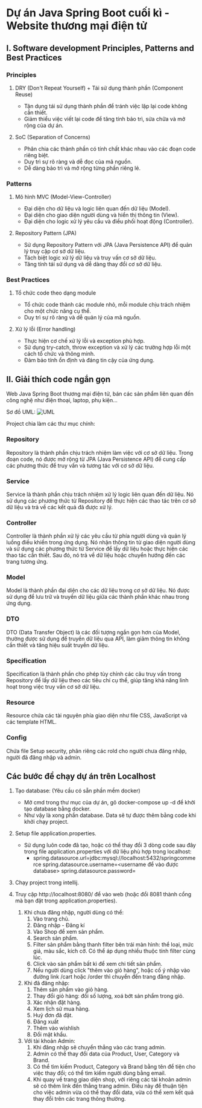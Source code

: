 # Dự án Java Spring Boot cuối kì - Website thương mại điện tử


## I. Software development Principles, Patterns and Best Practices

### Principles
1. DRY (Don't Repeat Yourself) + Tái sử dụng thành phần (Component Reuse)
    - Tận dụng tái sử dụng thành phần để tránh việc lặp lại code không cần thiết.
    - Giảm thiểu việc viết lại code để tăng tính bảo trì, sửa chữa và mở rộng của dự án.

2. SoC (Separation of Concerns)
    - Phân chia các thành phần có tính chất khác nhau vào các đoạn code riêng biệt.
    - Duy trì sự rõ ràng và dễ đọc của mã nguồn.
    - Dễ dàng bảo trì và mở rộng từng phần riêng lẻ.

### Patterns
1. Mô hình MVC (Model-View-Controller)
    - Đại diện cho dữ liệu và logic liên quan đến dữ liệu (Model).
    - Đại diện cho giao diện người dùng và hiển thị thông tin (View).
    - Đại diện cho logic xử lý yêu cầu và điều phối hoạt động (Controller).

2. Repository Pattern (JPA)
    - Sử dụng Repository Pattern với JPA (Java Persistence API) để quản lý truy cập cơ sở dữ liệu.
    - Tách biệt logic xử lý dữ liệu và truy vấn cơ sở dữ liệu.
    - Tăng tính tái sử dụng và dễ dàng thay đổi cơ sở dữ liệu.

### Best Practices
1. Tổ chức code theo dạng module
    - Tổ chức code thành các module nhỏ, mỗi module chịu trách nhiệm cho một chức năng cụ thể.
    - Duy trì sự rõ ràng và dễ quản lý của mã nguồn.

2. Xử lý lỗi (Error handling)
    - Thực hiện cơ chế xử lý lỗi và exception phù hợp.
    - Sử dụng try-catch, throw exception và xử lý các trường hợp lỗi một cách tổ chức và thông minh.
    - Đảm bảo tính ổn định và đáng tin cậy của ứng dụng.

## II. Giải thích code ngắn gọn
Web Java Spring Boot thương mại điện tử, bán các sản phẩm liên quan đến công nghệ như điện thoại, laptop, phụ kiện...

Sơ đồ UML:
![UML](./snapshots/diagram.png)

Project chia làm các thư mục chính:
### Repository
Repository là thành phần chịu trách nhiệm làm việc với cơ sở dữ liệu. Trong đoạn code, nó được mở rộng từ JPA (Java Persistence API) để cung cấp các phương thức để truy vấn và tương tác với cơ sở dữ liệu.

### Service

Service là thành phần chịu trách nhiệm xử lý logic liên quan đến dữ liệu. Nó sử dụng các phương thức từ Repository để thực hiện các thao tác trên cơ sở dữ liệu và trả về các kết quả đã được xử lý.

### Controller

Controller là thành phần xử lý các yêu cầu từ phía người dùng và quản lý luồng điều khiển trong ứng dụng. Nó nhận thông tin từ giao diện người dùng và sử dụng các phương thức từ Service để lấy dữ liệu hoặc thực hiện các thao tác cần thiết. Sau đó, nó trả về dữ liệu hoặc chuyển hướng đến các trang tương ứng.

### Model

Model là thành phần đại diện cho các dữ liệu trong cơ sở dữ liệu. Nó được sử dụng để lưu trữ và truyền dữ liệu giữa các thành phần khác nhau trong ứng dụng.

### DTO

DTO (Data Transfer Object) là các đối tượng ngắn gọn hơn của Model, thường được sử dụng để truyền dữ liệu qua API, làm giảm thông tin không cần thiết và tăng hiệu suất truyền dữ liệu.

### Specification
Specification là thành phần cho phép tùy chỉnh các câu truy vấn trong Repository để lấy dữ liệu theo các tiêu chí cụ thể, giúp tăng khả năng linh hoạt trong việc truy vấn cơ sở dữ liệu.

### Resource
Resource chứa các tài nguyên phía giao diện như file CSS, JavaScript và các template HTML. 

### Config
Chứa file Setup security, phân riêng các rold cho người chưa đăng nhập, người đã đăng nhập và admin.


## Các bước để chạy dự án trên Localhost
1. Tạo database: (Yêu cầu có sẵn phần mềm docker)
    - Mở cmd trong thư mục của dự án, gõ docker-compose up -d để khởi tạo database bằng docker.
    - Như vậy là xong phần database. Data sẽ tự được thêm bằng code khi khởi chạy project.
2. Setup file application.properties.
   - Sử dụng luôn code đã tạo, hoặc có thể thay đổi 3 dòng code sau đây trong file application.properties với dữ liệu phù hợp trong localhost:
      - spring.datasource.url=jdbc:mysql://localhost:5432/springcommerce
        spring.datasource.username=<username để vào được database>
        spring.datasource.password=<password>

3. Chạy project trong intellij.
4. Truy cập http://localhost:8080/ để vào web (hoặc đổi 8081 thành cổng mà bạn đặt trong application.properties).
    1. Khi chưa đăng nhập, người dùng có thể:
        1. Vào trang chủ.
        2. Đăng nhập - Đăng kí
        2. Vào Shop để xem sản phẩm.
        3. Search sản phẩm.
        4. Filter sản phẩm bằng thanh filter bên trái màn hình: thể loại, mức giá, màu sắc, kích cỡ. Có thể áp dụng nhiều thuộc tính filter cùng lúc.
        5. Click vào sản phẩm bất kì để xem chi tiết sản phẩm.
        6. Nếu người dùng click "thêm vào giỏ hàng", hoặc cố ý nhập vào đường link /cart hoặc /order thì chuyển đến trang đăng nhập.
    2. Khi đã đăng nhập:
        1. Thêm sản phẩm vào giỏ hàng.
        2. Thay đổi giỏ hàng: đổi số lượng, xoá bớt sản phẩm trong giỏ.
        3. Xác nhận đặt hàng.
        4. Xem lịch sử mua hàng.
        5. Huỷ đơn đã đặt.
        6. Đăng xuất
        7. Thêm vào wishlish
        8. Đổi mật khẩu.
    3. Với tài khoản Admin:
        1. Khi đăng nhập sẽ chuyển thẳng vào các trang admin.
        2. Admin có thể thay đổi data của Product, User, Category và Brand. 
        3. Có thể tìm kiếm Product, Category và Brand bằng tên để tiện cho việc thay đổi; có thể tìm kiếm người dùng bằng email.
        4. Khi quay về trang giao diện shop, với riêng các tài khoản admin sẽ có thêm link đến thẳng trang admin. Điều này để thuận tiện cho việc admin vừa có thể thay đổi data, vừa có thể xem kết quả thay đổi trên các trang thông thường.